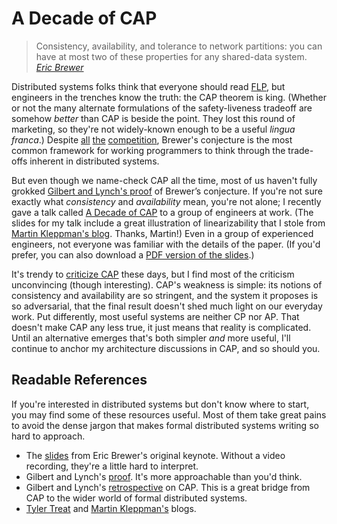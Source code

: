 # A Decade of CAP

> Consistency, availability, and tolerance to network partitions: you can have
> at most two of these properties for any shared-data system.\
> <cite>[Eric Brewer](http://www.cs.berkeley.edu/~brewer/cs262b-2004/PODC-keynote.pdf)</cite>

Distributed systems folks think that everyone should read
[FLP](https://groups.csail.mit.edu/tds/papers/Lynch/jacm85.pdf), but engineers
in the trenches know the truth: the CAP theorem is king. (Whether or not the
many alternate formulations of the safety-liveness tradeoff are somehow
*better* than CAP is beside the point. They lost this round of marketing, so
they're not widely-known enough to be a useful *lingua franca*.) Despite
[all](http://cs-www.cs.yale.edu/homes/dna/papers/abadi-pacelc.pdf)
[the](http://www.bailis.org/papers/hat-hotos2013.pdf)
[competition](http://arxiv.org/pdf/1509.05393v2.pdf), Brewer's conjecture is
the most common framework for working programmers to think through the
trade-offs inherent in distributed systems.

But even though we name-check CAP all the time, most of us haven't fully
grokked [Gilbert and Lynch's
proof](https://www.comp.nus.edu.sg/~gilbert/pubs/BrewersConjecture-SigAct.pdf)
of Brewer’s conjecture. If you're not sure exactly what *consistency* and
*availability* mean, you're not alone; I recently gave a talk called [A Decade
of CAP](https://speakerdeck.com/akshayjshah/a-decade-of-cap) to a group of
engineers at work. (The slides for my talk include a great illustration of
linearizability that I stole from [Martin Kleppman's
blog](https://martin.kleppmann.com/2015/05/11/please-stop-calling-databases-cp-or-ap.html).
Thanks, Martin!) Even in a group of experienced engineers, not everyone was
familiar with the details of the paper. (If you'd prefer, you can also download
a [PDF version of the slides](/img/decade-of-cap/decade-of-cap.pdf).)

It's trendy to [criticize CAP](http://arxiv.org/pdf/1509.05393v2.pdf) these
days, but I find most of the criticism unconvincing (though interesting). CAP's
weakness is simple: its notions of consistency and availability are so
stringent, and the system it proposes is so adversarial, that the final result
doesn't shed much light on our everyday work. Put differently, most useful
systems are neither CP nor AP. That doesn't make CAP any less true, it just
means that reality is complicated. Until an alternative emerges that's both
simpler *and* more useful, I'll continue to anchor my architecture discussions
in CAP, and so should you.

## Readable References

If you're interested in distributed systems but don't know where to start, you
may find some of these resources useful. Most of them take great pains to avoid
the dense jargon that makes formal distributed systems writing so hard to
approach.

- The [slides](http://www.cs.berkeley.edu/~brewer/cs262b-2004/PODC-keynote.pdf)
  from Eric Brewer's original keynote. Without a video recording, they're a
  little hard to interpret.
- Gilbert and Lynch's
  [proof](https://www.comp.nus.edu.sg/~gilbert/pubs/BrewersConjecture-SigAct.pdf).
  It's more approachable than you'd think.
- Gilbert and Lynch's
  [retrospective](https://groups.csail.mit.edu/tds/papers/Gilbert/Brewer2.pdf)
  on CAP. This is a great bridge from CAP to the wider world of formal
  distributed systems.
- [Tyler Treat](http://bravenewgeek.com/) and [Martin
  Kleppman's](https://martin.kleppmann.com/)
  blogs.
